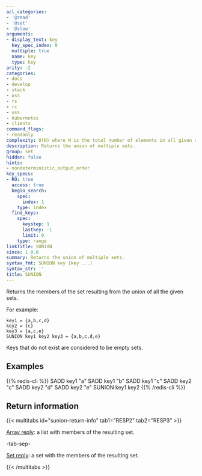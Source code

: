```yaml
---
acl_categories:
- '@read'
- '@set'
- '@slow'
arguments:
- display_text: key
  key_spec_index: 0
  multiple: true
  name: key
  type: key
arity: -2
categories:
- docs
- develop
- stack
- oss
- rs
- rc
- oss
- kubernetes
- clients
command_flags:
- readonly
complexity: O(N) where N is the total number of elements in all given sets.
description: Returns the union of multiple sets.
group: set
hidden: false
hints:
- nondeterministic_output_order
key_specs:
- RO: true
  access: true
  begin_search:
    spec:
      index: 1
    type: index
  find_keys:
    spec:
      keystep: 1
      lastkey: -1
      limit: 0
    type: range
linkTitle: SUNION
since: 1.0.0
summary: Returns the union of multiple sets.
syntax_fmt: SUNION key [key ...]
syntax_str: ''
title: SUNION
---
```

Returns the members of the set resulting from the union of all the given sets.

For example:

```
key1 = {a,b,c,d}
key2 = {c}
key3 = {a,c,e}
SUNION key1 key2 key3 = {a,b,c,d,e}
```

Keys that do not exist are considered to be empty sets.

## Examples

{{% redis-cli %}}
SADD key1 "a"
SADD key1 "b"
SADD key1 "c"
SADD key2 "c"
SADD key2 "d"
SADD key2 "e"
SUNION key1 key2
{{% /redis-cli %}}

## Return information

{{< multitabs id="sunion-return-info" 
    tab1="RESP2" 
    tab2="RESP3" >}}

[Array reply](../../develop/reference/protocol-spec#arrays): a list with members of the resulting set.

-tab-sep-

[Set reply](../../develop/reference/protocol-spec#sets): a set with the members of the resulting set.

{{< /multitabs >}}
